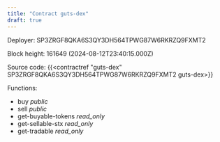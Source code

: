```yaml
---
title: "Contract guts-dex"
draft: true
---
```

Deployer: SP3ZRGF8QKA6S3QY3DH564TPWG87W6RKRZQ9FXMT2


 



Block height: 161649 (2024-08-12T23:40:15.000Z)

Source code: {{<contractref "guts-dex" SP3ZRGF8QKA6S3QY3DH564TPWG87W6RKRZQ9FXMT2 guts-dex>}}

Functions:

* buy _public_
* sell _public_
* get-buyable-tokens _read_only_
* get-sellable-stx _read_only_
* get-tradable _read_only_
